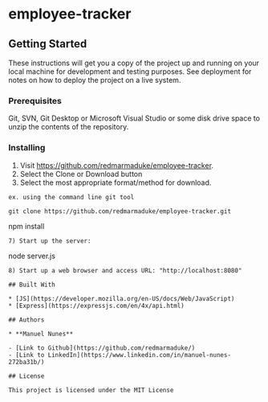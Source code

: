 # employee-tracker

## Getting Started

These instructions will get you a copy of the project up and running on your local machine for development and testing purposes. See deployment for notes on how to deploy the project on a live system.

### Prerequisites

Git, SVN, Git Desktop or Microsoft Visual Studio or some disk drive
space to unzip the contents of the repository.

### Installing

1) Visit https://github.com/redmarmaduke/employee-tracker.
2) Select the Clone or Download button
3) Select the most appropriate format/method for download. 
```
ex. using the command line git tool

git clone https://github.com/redmarmaduke/employee-tracker.git

```  
npm install
```  
7) Start up the server:
```
node server.js
```
8) Start up a web browser and access URL: "http://localhost:8080"

## Built With

* [JS](https://developer.mozilla.org/en-US/docs/Web/JavaScript)
* [Express](https://expressjs.com/en/4x/api.html)

## Authors

* **Manuel Nunes** 

- [Link to Github](https://github.com/redmarmaduke/)
- [Link to LinkedIn](https://www.linkedin.com/in/manuel-nunes-272ba31b/)

## License

This project is licensed under the MIT License

